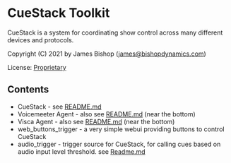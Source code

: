 # CueStack Toolkit
CueStack is a system for coordinating show control across many different devices and protocols.

Copyright (C) 2021 by James Bishop (james@bishopdynamics.com)

License: [Proprietary](LICENSE.txt)

## Contents

* CueStack - see [README.md](CueStack/README.md)
* Voicemeeter Agent - also see [README.md](CueStack/README.md) (near the bottom)
* Visca Agent - also see [README.md](CueStack/README.md) (near the bottom)
* web_buttons_trigger - a very simple webui providing buttons to control CueStack
* audio_trigger - trigger source for CueStack, for calling cues based on audio input level threshold. see [Readme.md](audio_trigger/README.md)

